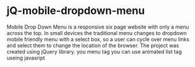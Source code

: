 # jQ-mobile-dropdown-menu
Mobile Drop Down Menu is a responsive six page website with only a menu across the top. In small devices the traditional menu changes to dropdown mobile friendly menu with a select box, so a user can cycle over menu links and select them to change the location of the browser.  The project was created using jQuery library.
you menu tag you can use animated list tag useing javasript
